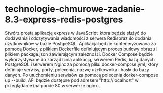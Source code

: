 # technologie-chmurowe-zadanie-8.3-express-redis-postgres
Stwórz prostą aplikację express w JavaScript, która będzie służyć do dodawania i odczytywania wiadomości z serwera Redisoraz do dodania użytkowników w bazie PostgreSQL. Aplikacja będzie konteneryzowana za pomocą Docker, z plikiem Dockerfile definiującym proces budowy obrazu i plikiem package.json zawierającym zależności. Docker Compose będzie wykorzystywane do zarządzania aplikacją, serwerem Redis, bazą danych PostgreSQL i serwerem Nginx za pomocą pliku docker-compose.yml, który definiuje serwisy, porty, polecenia, nazwę użytkownika i hasło do bazy danych. Po uruchomieniu serwisów za pomocą polecenia docker-compose up --build, API będzie dostępne pod adresem "http://localhost" w przeglądarce (na porcie 80 w serwerze nginx).

